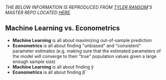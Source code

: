 *THE BELOW INFORMATION IS REPRODUCED FROM [TYLER RANSOM](http://tyleransom.github.io)'S MASTER REPO LOCATED [HERE](https://github.com/tyleransom/DScourseS20).*

## Machine Learning vs. Econometrics

* **Machine Learning** is all about maximizing out-of-sample prediction
* **Econometrics** is all about finding "unbiased" and "consistent" parameter estimates (e.g. making sure that the estimated parameters of the model will converge to their "true" population values given a large enough sample size)
* **Machine Learning** is all about finding y&#770;
* **Econometrics** is all about finding &beta;&#770;
